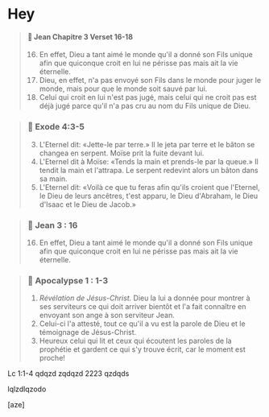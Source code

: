 # Hey

>#### 📖 Jean Chapitre 3 Verset 16-18   
>16. En effet, Dieu a tant aimé le monde qu'il a donné son Fils unique afin que quiconque croit en lui ne périsse pas mais ait la vie éternelle.  
>17. Dieu, en effet, n'a pas envoyé son Fils dans le monde pour juger le monde, mais pour que le monde soit sauvé par lui.  
>18. Celui qui croit en lui n'est pas jugé, mais celui qui ne croit pas est déjà jugé parce qu'il n'a pas cru au nom du Fils unique de Dieu.  
  

> ### 📖 Exode 4:3-5
> 3. L'Eternel dit: «Jette-le par terre.» Il le jeta par terre et le bâton se changea en serpent. Moïse prit la fuite devant lui.  
> 4. L'Eternel dit à Moïse: «Tends la main et prends-le par la queue.» Il tendit la main et l'attrapa. Le serpent redevint alors un bâton dans sa main.  
> 5. L'Eternel dit: «Voilà ce que tu feras afin qu'ils croient que l'Eternel, le Dieu de leurs ancêtres, t'est apparu, le Dieu d'Abraham, le Dieu d'Isaac et le Dieu de Jacob.»  

> ### 📖 Jean 3 : 16
> 16. En effet, Dieu a tant aimé le monde qu'il a donné son Fils unique afin que quiconque croit en lui ne périsse pas mais ait la vie éternelle.  

> ### 📖 Apocalypse 1 : 1-3
> 1. _Révélation_ _de Jésus-Christ._ Dieu la lui a donnée pour montrer à ses serviteurs ce qui doit arriver bientôt et l'a fait connaître en envoyant son ange à son serviteur Jean.  
> 2. Celui-ci l'a attesté, tout ce qu'il a vu est la parole de Dieu et le témoignage de Jésus-Christ.  
> 3. Heureux celui qui lit et ceux qui écoutent les paroles de la prophétie et gardent ce qui s'y trouve écrit, car le moment est proche!  

Lc 1:1-4
qdqzd zqdqzd 2223
qzdqds

lqlzdlqzodo

[aze]